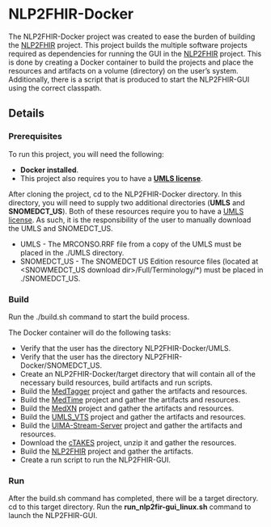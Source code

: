 # NLP2FHIR-Docker

The NLP2FHIR-Docker project was created to ease the burden of building the [NLP2FHIR](https://github.com/BD2KOnFHIR/NLP2FHIR) project.  This project builds the multiple software projects required as dependencies for running the GUI in the [NLP2FHIR](https://github.com/BD2KOnFHIR/NLP2FHIR) project.  This is done by creating a Docker container to build the projects and place the resources and artifacts on a volume (directory) on the user’s system.  Additionally, there is a script that is produced to start the NLP2FHIR-GUI using the correct classpath. 


## Details

### Prerequisites
To run this project, you will need the following:
* **Docker installed**. 
* This project also requires you to have a **[UMLS license](https://uts.nlm.nih.gov/license.html)**.


After cloning the project, cd to the NLP2FHIR-Docker directory.  In this directory, you will need to supply two additional directories (**UMLS** and **SNOMEDCT_US**).  Both of these resources require you to have a [UMLS license](https://uts.nlm.nih.gov/license.html).  As such, it is the responsibility of the user to manually download the UMLS and SNOMEDCT_US.
* UMLS  - The MRCONSO.RRF file from a copy of the UMLS must be placed in the ./UMLS directory.
* SNOMEDCT_US - The SNOMEDCT US Edition resource files (located at <SNOWMEDCT_US download dir>/Full/Terminology/*) must be placed in ./SNOMEDCT_US.

### Build
Run the ./build.sh command to start the build process.

The Docker container will do the following tasks:
- Verify that the user has the directory NLP2FHIR-Docker/UMLS.
- Verify that the user has the directory NLP2FHIR-Docker/SNOMEDCT_US.
- Create an NLP2FHIR-Docker/target directory that will contain all of the necessary build resources, build artifacts and run scripts.
- Build the [MedTagger](https://github.com/ohnlp/MedTagger) project and gather the artifacts and resources.
- Build the [MedTime](https://github.com/ohnlp/MedTime) project and gather the artifacts and resources.  
- Build the [MedXN](https://github.com/ohnlp/MedXN) project and gather the artifacts and resources.
- Build the [UMLS_VTS](https://github.com/OHNLPIR/UMLS_VTS) project and gather the artifacts and resources.
- Build the [UIMA-Stream-Server](https://github.com/OHNLPIR/UIMA-Stream-Server) project and gather the artifacts and resources.
- Download the [cTAKES](http://ctakes.apache.org/downloads.html) project, unzip it and gather the resources.
- Build the [NLP2FHIR](https://github.com/BD2KOnFHIR/NLP2FHIR) project and gather the artifacts.
- Create a run script to run the NLP2FHIR-GUI.

### Run
After the build.sh command has completed, there will be a target directory.  
cd to this target directory.
Run the **run_nlp2fir-gui_linux.sh** command to launch the NLP2FHIR-GUI.
